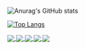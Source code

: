 ![Anurag's GitHub stats](https://github-readme-stats.vercel.app/api?username=132982317&show_icons=true&theme=yeblu)

[![Top Langs](https://github-readme-stats.vercel.app/api/top-langs/?username=132982317)](https://github.com/132982317/github-readme-stats)


<a href="https://github.com/132982317/etcd">
  <img align="center" src="https://github-readme-stats.vercel.app/api/pin/?username=132982317&repo=etcd&theme=cobalt2" />
</a>
<a href="https://github.com/132982317/6.824">
  <img align="center" src="https://github-readme-stats.vercel.app/api/pin/?username=132982317&repo=6.824&theme=cobalt2" />
</a>
<a href="https://github.com/132982317/douyin-demo">
  <img align="center" src="https://github-readme-stats.vercel.app/api/pin/?username=132982317&repo=douyin-demo&theme=cobalt2" />
</a>
<a href="https://github.com/132982317/Gee">
  <img align="center" src="https://github-readme-stats.vercel.app/api/pin/?username=132982317&repo=Gee&theme=cobalt2" />
</a>
<a href="https://github.com/132982317/yolov5-traffic">
  <img align="center" src="https://github-readme-stats.vercel.app/api/pin/?username=132982317&repo=yolov5-traffic&theme=cobalt2" />
</a>




